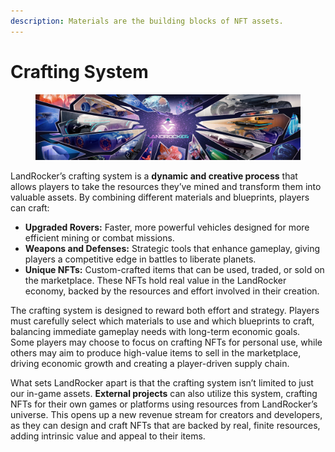 ```yaml
---
description: Materials are the building blocks of NFT assets.
---
```


# Crafting System

<figure><img src="../.gitbook/assets/Materials 1280.318.jpg" alt=""><figcaption></figcaption></figure>

LandRocker’s crafting system is a **dynamic and creative process** that allows players to take the resources they’ve mined and transform them into valuable assets. By combining different materials and blueprints, players can craft:

* **Upgraded Rovers:** Faster, more powerful vehicles designed for more efficient mining or combat missions.
* **Weapons and Defenses:** Strategic tools that enhance gameplay, giving players a competitive edge in battles to liberate planets.
* **Unique NFTs:** Custom-crafted items that can be used, traded, or sold on the marketplace. These NFTs hold real value in the LandRocker economy, backed by the resources and effort involved in their creation.

The crafting system is designed to reward both effort and strategy. Players must carefully select which materials to use and which blueprints to craft, balancing immediate gameplay needs with long-term economic goals. Some players may choose to focus on crafting NFTs for personal use, while others may aim to produce high-value items to sell in the marketplace, driving economic growth and creating a player-driven supply chain.

What sets LandRocker apart is that the crafting system isn’t limited to just our in-game assets. **External projects** can also utilize this system, crafting NFTs for their own games or platforms using resources from LandRocker’s universe. This opens up a new revenue stream for creators and developers, as they can design and craft NFTs that are backed by real, finite resources, adding intrinsic value and appeal to their items.
